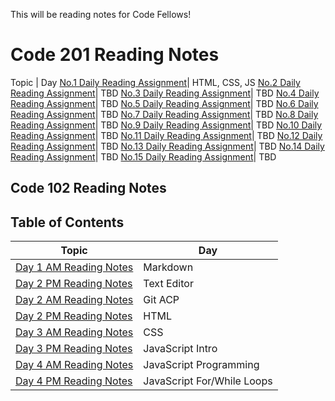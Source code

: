 This will be reading notes for Code Fellows!

# Code 201 Reading Notes
Topic | Day
[No.1 Daily Reading Assignment](class-01.md)| HTML, CSS, JS
[No.2 Daily Reading Assignment](class-02.md)| TBD
[No.3 Daily Reading Assignment](class-03.md)| TBD
[No.4 Daily Reading Assignment](class-04.md)| TBD
[No.5 Daily Reading Assignment](class-05.md)| TBD
[No.6 Daily Reading Assignment](class-06.md)| TBD
[No.7 Daily Reading Assignment](class-07.md)| TBD
[No.8 Daily Reading Assignment](class-08.md)| TBD
[No.9 Daily Reading Assignment](class-09.md)| TBD
[No.10 Daily Reading Assignment](class-10.md)| TBD
[No.11 Daily Reading Assignment](class-11.md)| TBD
[No.12 Daily Reading Assignment](class-12.md)| TBD
[No.13 Daily Reading Assignment](class-13.md)| TBD
[No.14 Daily Reading Assignment](class-14.md)| TBD
[No.15 Daily Reading Assignment](class-15.md)| TBD

## Code 102 Reading Notes
## Table of Contents 

Topic | Day
------------ | -------------
[Day 1 AM Reading Notes](day1_AM.md)| Markdown
[Day 2 PM Reading Notes](day1_PM.md)| Text Editor
[Day 2 AM Reading Notes](day2_AM.md) | Git ACP
[Day 2 PM Reading Notes](day2_PM.md) | HTML
[Day 3 AM Reading Notes](day3_AM.md) | CSS
[Day 3 PM Reading Notes](day3_PM.md) | JavaScript Intro
[Day 4 AM Reading Notes](day4_AM.md) | JavaScript Programming
[Day 4 PM Reading Notes](day4_PM.md) | JavaScript For/While Loops
